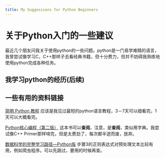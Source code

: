 ```yaml
---
title: My Suggessions for Python Beginners
---
```

# 关于Python入门的一些建议
最近几个朋友问我关于使用python的一些问题。python是一门易学难精的语言，我曾尝试像学习C，C++那样子去看经典书籍，但十分费力，但并不妨碍我熟练地使用python完成各种任务。

## 我学习python的经历(后续)

## 一些有用的资料链接


[简明 Python 教程](http://woodpecker.org.cn/abyteofpython_cn/chinese/) 
应该是我见过最短的python语言教程，3－7天可以细看完，1天可以大概看完。

[Python核心编程（第二版）](http://book.douban.com/subject/3112503/) 这本书可以**查阅**，注意，是**查阅**，类似用字典。我尝试像C++ Primer那样啃完，但是太费劲了，每次都半途而废，放弃。

[数据科学的完整学习路径—Python版](http://python.jobbole.com/80981/) 
步骤3的正则表达式对预处理文本比较有用，例如爬虫程序。可以先跳过，要用的时候再查。
